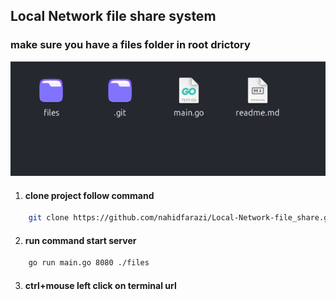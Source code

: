 ## Local Network file share system 

### make sure you have a files folder in root drictory
![Alt text](https://raw.githubusercontent.com/nahidfarazi/Local-Network-file_share/refs/heads/main/files_folder.png)

1. #### clone project follow command
```sh 
    git clone https://github.com/nahidfarazi/Local-Network-file_share.git

```
2. #### run command start server
 
```sh 
    go run main.go 8080 ./files

```
3. #### ctrl+mouse left click on terminal url
